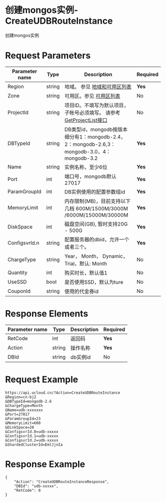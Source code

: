 # 创建mongos实例-CreateUDBRouteInstance

创建mongos实例

# Request Parameters
|Parameter name|Type|Description|Required|
|---|---|---|---|
|Region|string|地域。 参见 [地域和可用区列表](api/summary/regionlist)|**Yes**|
|Zone|string|可用区。参见 [可用区列表](api/summary/regionlist)|No|
|ProjectId|string|项目ID。不填写为默认项目，子帐号必须填写。 请参考[GetProjectList接口](api/summary/get_project_list)|No|
|DBTypeId|string|DB类型id，mongodb按版本细分有1：mongodb-2.4，2：mongodb-2.6,3：mongodb-3.0，4：mongodb-3.2|**Yes**|
|Name|string|实例名称，至少6位|**Yes**|
|Port|int|端口号，mongodb默认27017|**Yes**|
|ParamGroupId|int|DB实例使用的配置参数组id|**Yes**|
|MemoryLimit|int|内存限制(MB)，目前支持以下几档 600M/1500M/3000M /6000M/15000M/30000M|**Yes**|
|DiskSpace|int|磁盘空间(GB), 暂时支持20G - 500G|**Yes**|
|ConfigsvrId.n|string|配置服务器的dbid，允许一个或者三个。|**Yes**|
|ChargeType|string|Year， Month， Dynamic，Trial，默认: Month|No|
|Quantity|int|购买时长，默认值1|No|
|UseSSD|bool|是否使用SSD，默认为ture|No|
|CouponId|string|使用的代金券id|No|

# Response Elements
|Parameter name|Type|Description|Required|
|---|---|---|---|
|RetCode|int|返回码|**Yes**|
|Action|string|操作名称|**Yes**|
|DBId|string|db实例id|No|

# Request Example
```
https://api.ucloud.cn/?Action=CreateUDBRouteInstance
&Region=cn-bj2
&DBTypeId=mongodb-2.6
&ChargeType=Month   
&Name=udb-xxxxxxx
&Port=27017
&ParamGroupId=23
&MemoryLimit=600
&DiskSpace=20
&ConfigsvrId.0=udb-xxxxx
&ConfigsvrId.1=udb-xxxxx
&ConfigsvrId.2=udb-xxxxx
&ShardedClusterId=EmlJjnIa
```

# Response Example
```
{
    "Action": "CreateUDBRouteInstanceResponse", 
    "DBId": "udb-xxxxx", 
    "RetCode": 0
}
```

